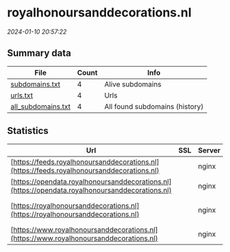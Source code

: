 # royalhonoursanddecorations.nl
*2024-01-10 20:57:22*
## Summary data
| File       | Count | Info |
|------------|-------|------|
|[subdomains.txt](/data/royalhonoursanddecorations.nl/subdomains.txt)|4|Alive subdomains|
|[urls.txt](/data/royalhonoursanddecorations.nl/urls.txt)|4|Urls|
|[all_subdomains.txt](/data/royalhonoursanddecorations.nl/all_subdomains.txt)|4|All found subdomains (history)|
## Statistics
| Url | SSL | Server | Cookie | HSTS | CSP | XFO | XXP | RP | Tech |Title |
|------------|-------|------|------|------|------|------|------|------|------|------|
|[https://feeds.royalhonoursanddecorations.nl](https://feeds.royalhonoursanddecorations.nl)| |nginx| |:white_check_mark: | |:white_check_mark: |:white_check_mark: |:white_check_mark: |HSTS Nginx||
|[https://opendata.royalhonoursanddecorations.nl](https://opendata.royalhonoursanddecorations.nl)| |nginx| |:white_check_mark: | |:white_check_mark: |:white_check_mark: |:white_check_mark: |HSTS Nginx||
|[https://royalhonoursanddecorations.nl](https://royalhonoursanddecorations.nl)| |nginx| |:white_check_mark: |:warning: |:white_check_mark: |:white_check_mark: |:white_check_mark: |HSTS Nginx|301 Moved Perman...|
|[https://www.royalhonoursanddecorations.nl](https://www.royalhonoursanddecorations.nl)| |nginx| |:white_check_mark: |:warning: |:white_check_mark: |:white_check_mark: |:white_check_mark: |Bloomreach HSTS...|Home | Royal Hon...|